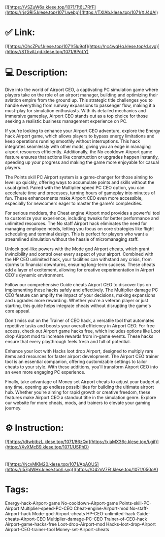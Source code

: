 [![https://VSZuW6a.klese.top/1071/Tt6L7RfF](https://rjsGRi5.klese.top/1071.webp)](https://TXIAb.klese.top/1071/XJ4dAl)
# ✅ Link:
[![https://OhcZPuf.klese.top/1071/5lu9qf](https://nc4wqHq.klese.top/d.svg)](https://ST5vALqd.klese.top/1071/8PoLY)
# 💻 Description:
Dive into the world of Airport CEO, a captivating PC simulation game where players take on the role of an airport manager, building and optimizing their aviation empire from the ground up. This strategic title challenges you to handle everything from runway expansions to passenger flow, making it a must-play for simulation enthusiasts. With its detailed mechanics and immersive gameplay, Airport CEO stands out as a top choice for those seeking a realistic business management experience on PC.



If you're looking to enhance your Airport CEO adventure, explore the Energy hack Airport game, which allows players to bypass energy limitations and keep operations running smoothly without interruptions. This hack integrates seamlessly with other mods, giving you an edge in managing airport resources efficiently. Additionally, the No cooldown Airport game feature ensures that actions like construction or upgrades happen instantly, speeding up your progress and making the game more enjoyable for casual players.



The Points skill PC Airport system is a game-changer for those aiming to level up quickly, offering ways to accumulate points and skills without the usual grind. Paired with the Multiplier speed PC CEO option, you can accelerate time and processes, turning hours of gameplay into minutes of fun. These enhancements make Airport CEO even more accessible, especially for newcomers eager to master the game's complexities.



For serious modders, the Cheat engine Airport mod provides a powerful tool to customize your experience, including tweaks for better performance and unlimited resources. The No staff Airport hack eliminates the need for managing employee needs, letting you focus on core strategies like flight scheduling and terminal design. This is perfect for players who want a streamlined simulation without the hassle of micromanaging staff.



Unlock god-like powers with the Mode god Airport cheats, which grant invincibility and control over every aspect of your airport. Combined with the HP CEO unlimited hack, your facilities can withstand any crisis, from storms to financial downturns, ensuring long-term success. These cheats add a layer of excitement, allowing for creative experimentation in Airport CEO's dynamic environment.



Follow our comprehensive Guide cheats Airport CEO to discover tips on implementing these hacks safely and effectively. The Multiplier damage PC CEO feature can amplify the impact of your decisions, making expansions and upgrades more rewarding. Whether you're a veteran player or just starting, this guide helps integrate cheats without disrupting the game's core appeal.



Don't miss out on the Trainer of CEO hack, a versatile tool that automates repetitive tasks and boosts your overall efficiency in Airport CEO. For free access, check out Airport game hacks free, which includes options like Loot drop Airport mod to increase rewards from in-game events. These hacks ensure that every playthrough feels fresh and full of potential.



Enhance your loot with Hacks loot drop Airport, designed to multiply rare items and resources for faster airport development. The Airport CEO trainer tool is an essential companion, offering customizable settings to tailor cheats to your style. With these additions, you'll transform Airport CEO into an even more engaging PC experience.



Finally, take advantage of Money set Airport cheats to adjust your budget at any time, opening up endless possibilities for building the ultimate airport hub. Whether you're aiming for rapid growth or creative freedom, these features make Airport CEO a standout title in the simulation genre. Explore our website for more cheats, mods, and trainers to elevate your gaming journey.

# ⚙️ Instruction:
[![https://dtwbtbzL.klese.top/1071/86zQq](https://xiaMX36c.klese.top/i.gif)](https://XvXMcB9.klese.top/1071/USPhD)
#
[![https://NcvMKM20.klese.top/1071/ApAOUS](https://I57pIWHx.klese.top/l.svg)](https://O42nV7Et.klese.top/1071/050oA)
# Tags:
Energy-hack-Airport-game No-cooldown-Airport-game Points-skill-PC-Airport Multiplier-speed-PC-CEO Cheat-engine-Airport-mod No-staff-Airport-hack Mode-god-Airport-cheats HP-CEO-unlimited-hack Guide-cheats-Airport-CEO Multiplier-damage-PC-CEO Trainer-of-CEO-hack Airport-game-hacks-free Loot-drop-Airport-mod Hacks-loot-drop-Airport Airport-CEO-trainer-tool Money-set-Airport-cheats






